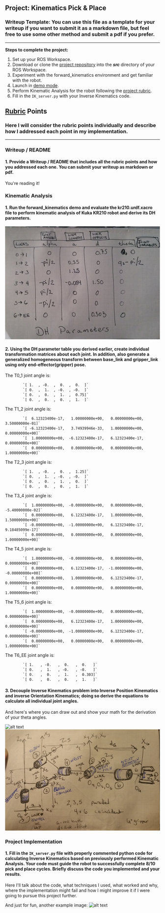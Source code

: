 ## Project: Kinematics Pick & Place
### Writeup Template: You can use this file as a template for your writeup if you want to submit it as a markdown file, but feel free to use some other method and submit a pdf if you prefer.

---


**Steps to complete the project:**


1. Set up your ROS Workspace.
2. Download or clone the [project repository](https://github.com/udacity/RoboND-Kinematics-Project) into the ***src*** directory of your ROS Workspace.
3. Experiment with the forward_kinematics environment and get familiar with the robot.
4. Launch in [demo mode](https://classroom.udacity.com/nanodegrees/nd209/parts/7b2fd2d7-e181-401e-977a-6158c77bf816/modules/8855de3f-2897-46c3-a805-628b5ecf045b/lessons/91d017b1-4493-4522-ad52-04a74a01094c/concepts/ae64bb91-e8c4-44c9-adbe-798e8f688193).
5. Perform Kinematic Analysis for the robot following the [project rubric](https://review.udacity.com/#!/rubrics/972/view).
6. Fill in the `IK_server.py` with your Inverse Kinematics code.


[//]: # (Image References)
[image0]: ./misc_images/links.jpg
[image1]: ./misc_images/misc1.png
[image2]: ./misc_images/misc3.png
[image3]: ./misc_images/misc2.png
[image4]: ./misc_images/image4.png

## [Rubric](https://review.udacity.com/#!/rubrics/972/view) Points
### Here I will consider the rubric points individually and describe how I addressed each point in my implementation.

---
### Writeup / README

#### 1. Provide a Writeup / README that includes all the rubric points and how you addressed each one.  You can submit your writeup as markdown or pdf.

You're reading it!

### Kinematic Analysis
#### 1. Run the forward_kinematics demo and evaluate the kr210.urdf.xacro file to perform kinematic analysis of Kuka KR210 robot and derive its DH parameters.

![alt text][image4]

#### 2. Using the DH parameter table you derived earlier, create individual transformation matrices about each joint. In addition, also generate a generalized homogeneous transform between base_link and gripper_link using only end-effector(gripper) pose.


The T0_1 joint angle is:
```
        `[ 1.  , -0.  ,  0.  ,  0.  ]`
        `[ 0.  ,  1.  , -0.  , -0.  ]`
        `[ 0.  ,  0.  ,  1.  ,  0.75]`
        `[ 0.  ,  0.  ,  0.  ,  1.  ]`
```
The T1_2 joint angle is:
```
        `[  6.12323400e-17,   1.00000000e+00,   0.00000000e+00, 3.50000000e-01]`
        `[ -6.12323400e-17,   3.74939946e-33,   1.00000000e+00, 0.00000000e+00]`
        `[  1.00000000e+00,  -6.12323400e-17,   6.12323400e-17, 0.00000000e+00]`
        `[  0.00000000e+00,   0.00000000e+00,   0.00000000e+00, 1.00000000e+00]`
```
The T2_3 joint angle is:
```
        `[ 1.  , -0.  ,  0.  ,  1.25]`
        `[ 0.  ,  1.  , -0.  , -0.  ]`
        `[ 0.  ,  0.  ,  1.  ,  0.  ]`
        `[ 0.  ,  0.  ,  0.  ,  1.  ]`
```
The T3_4 joint angle is:
```
        `[  1.00000000e+00,  -0.00000000e+00,   0.00000000e+00, -5.40000000e-02]`
        `[  0.00000000e+00,   6.12323400e-17,   1.00000000e+00, 1.50000000e+00]`
        `[ -0.00000000e+00,  -1.00000000e+00,   6.12323400e-17, 9.18485099e-17]`
        `[  0.00000000e+00,   0.00000000e+00,   0.00000000e+00, 1.00000000e+00]`
```
The T4_5 joint angle is:
```
        `[  1.00000000e+00,  -0.00000000e+00,   0.00000000e+00, 0.00000000e+00]`
        `[  0.00000000e+00,   6.12323400e-17,  -1.00000000e+00, -0.00000000e+00]`
        `[  0.00000000e+00,   1.00000000e+00,   6.12323400e-17, 0.00000000e+00]`
        `[  0.00000000e+00,   0.00000000e+00,   0.00000000e+00, 1.00000000e+00]`
```
The T5_6 joint angle is:
```
        `[  1.00000000e+00,  -0.00000000e+00,   0.00000000e+00, 0.00000000e+00]`
        `[  0.00000000e+00,   6.12323400e-17,   1.00000000e+00, 0.00000000e+00]`
        `[ -0.00000000e+00,  -1.00000000e+00,   6.12323400e-17, 0.00000000e+00]`
        `[  0.00000000e+00,   0.00000000e+00,   0.00000000e+00, 1.00000000e+00]`
```
The T6_EE joint angle is:
```
        `[ 1.   , -0.   ,  0.   ,  0.   ]`
        `[ 0.   ,  1.   , -0.   , -0.   ]`
        `[ 0.   ,  0.   ,  1.   ,  0.303]`
        `[ 0.   ,  0.   ,  0.   ,  1.   ]`
```
#### 3. Decouple Inverse Kinematics problem into Inverse Position Kinematics and inverse Orientation Kinematics; doing so derive the equations to calculate all individual joint angles.

And here's where you can draw out and show your math for the derivation of your theta angles.

![alt text][image2]
![alt text][image0]

### Project Implementation

#### 1. Fill in the `IK_server.py` file with properly commented python code for calculating Inverse Kinematics based on previously performed Kinematic Analysis. Your code must guide the robot to successfully complete 8/10 pick and place cycles. Briefly discuss the code you implemented and your results.


Here I'll talk about the code, what techniques I used, what worked and why, where the implementation might fail and how I might improve it if I were going to pursue this project further.


And just for fun, another example image:
![alt text][image3]


